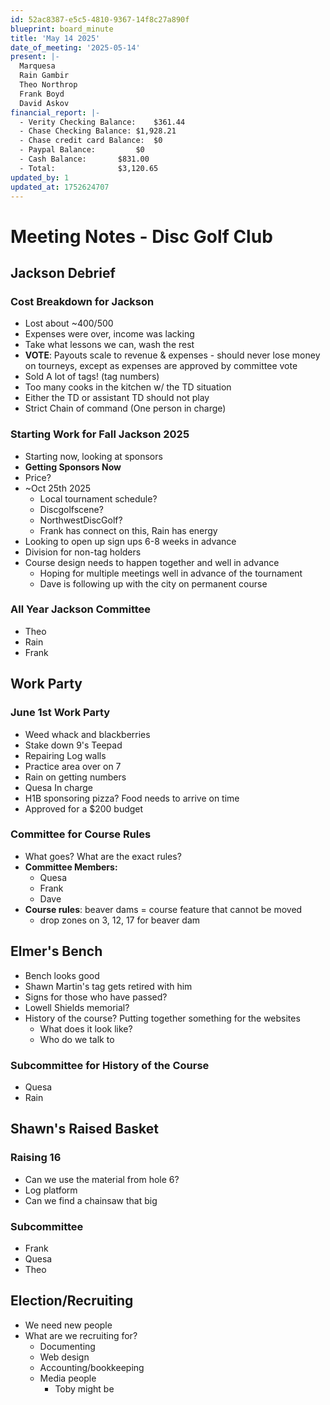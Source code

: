 ```yaml
---
id: 52ac8387-e5c5-4810-9367-14f8c27a890f
blueprint: board_minute
title: 'May 14 2025'
date_of_meeting: '2025-05-14'
present: |-
  Marquesa
  Rain Gambir
  Theo Northrop
  Frank Boyd
  David Askov
financial_report: |-
  - Verity Checking Balance:	$361.44
  - Chase Checking Balance:	$1,928.21
  - Chase credit card Balance: 	$0
  - Paypal Balance: 		$0
  - Cash Balance: 		$831.00
  - Total: 				$3,120.65
updated_by: 1
updated_at: 1752624707
---
```

# Meeting Notes - Disc Golf Club

## Jackson Debrief

### Cost Breakdown for Jackson
- Lost about ~$400/$500
- Expenses were over, income was lacking
- Take what lessons we can, wash the rest
- **VOTE**: Payouts scale to revenue & expenses - should never lose money on tourneys, except as expenses are approved by committee vote
- Sold A lot of tags! (tag numbers)
- Too many cooks in the kitchen w/ the TD situation
- Either the TD or assistant TD should not play
- Strict Chain of command (One person in charge)

### Starting Work for Fall Jackson 2025
- Starting now, looking at sponsors
- **Getting Sponsors Now**
- Price?
- ~Oct 25th 2025
  - Local tournament schedule?
  - Discgolfscene?
  - NorthwestDiscGolf?
  - Frank has connect on this, Rain has energy
- Looking to open up sign ups 6-8 weeks in advance
- Division for non-tag holders
- Course design needs to happen together and well in advance
  - Hoping for multiple meetings well in advance of the tournament
  - Dave is following up with the city on permanent course

### All Year Jackson Committee
- Theo
- Rain
- Frank

## Work Party

### June 1st Work Party
- Weed whack and blackberries
- Stake down 9's Teepad
- Repairing Log walls
- Practice area over on 7
- Rain on getting numbers
- Quesa In charge
- H1B sponsoring pizza? Food needs to arrive on time
- Approved for a $200 budget

### Committee for Course Rules
- What goes? What are the exact rules?
- **Committee Members:**
  - Quesa
  - Frank
  - Dave
- **Course rules**: beaver dams = course feature that cannot be moved
  - drop zones on 3, 12, 17 for beaver dam

## Elmer's Bench
- Bench looks good
- Shawn Martin's tag gets retired with him
- Signs for those who have passed?
- Lowell Shields memorial?
- History of the course? Putting together something for the websites
  - What does it look like?
  - Who do we talk to

### Subcommittee for History of the Course
- Quesa
- Rain

## Shawn's Raised Basket

### Raising 16
- Can we use the material from hole 6?
- Log platform
- Can we find a chainsaw that big

### Subcommittee
- Frank
- Quesa
- Theo

## Election/Recruiting
- We need new people
- What are we recruiting for?
  - Documenting
  - Web design
  - Accounting/bookkeeping
  - Media people
    - Toby might be